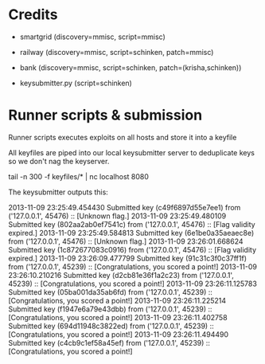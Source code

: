 # Credits

- smartgrid (discovery=mmisc, script=mmisc)
- railway (discovery=mmisc, script=schinken, patch=mmisc)
- bank (discovery=mmisc, script=schinken, patch=(krisha,schinken))

- keysubmitter.py (script=schinken)

# Runner scripts & submission

Runner scripts executes exploits on all hosts and store it into a keyfile

All keyfiles are piped into our local keysubmitter server to deduplicate keys so we don't nag the keyserver.

  tail -n 300 -f keyfiles/* | nc localhost 8080

The keysubmitter outputs this:

  2013-11-09 23:25:49.454430 Submitted key (c49f6897d55e7ee1) from ('127.0.0.1', 45476) :: [Unknown flag.]
  2013-11-09 23:25:49.480109 Submitted key (802aa2ab0ef7541c) from ('127.0.0.1', 45476) :: [Flag validity expired.]
  2013-11-09 23:25:49.584813 Submitted key (6e1be0a35aeaec8e) from ('127.0.0.1', 45476) :: [Unknown flag.]
  2013-11-09 23:26:01.668624 Submitted key (1c872677083c0916) from ('127.0.0.1', 45476) :: [Flag validity expired.]
  2013-11-09 23:26:09.477799 Submitted key (91c31c3f0c37ff1f) from ('127.0.0.1', 45239) :: [Congratulations, you scored a point!]
  2013-11-09 23:26:10.210216 Submitted key (d2cb81e36f1a2c23) from ('127.0.0.1', 45239) :: [Congratulations, you scored a point!]
  2013-11-09 23:26:11.125783 Submitted key (05ba001da35ab6fd) from ('127.0.0.1', 45239) :: [Congratulations, you scored a point!]
  2013-11-09 23:26:11.225214 Submitted key (f1947e6a79e43dbb) from ('127.0.0.1', 45239) :: [Congratulations, you scored a point!]
  2013-11-09 23:26:11.402758 Submitted key (694d11948c3822ed) from ('127.0.0.1', 45239) :: [Congratulations, you scored a point!]
  2013-11-09 23:26:11.494490 Submitted key (c4cb9c1ef58a45ef) from ('127.0.0.1', 45239) :: [Congratulations, you scored a point!]
